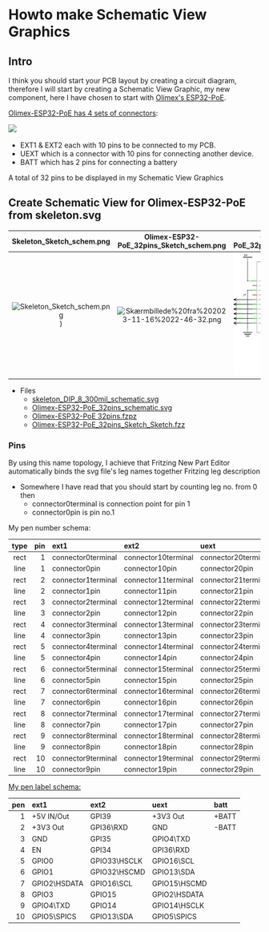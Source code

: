 # Howto make Schematic View Graphics

## Intro

I think you should start your PCB layout by creating a circuit diagram, therefore I will start by creating a Schematic View Graphic, my new component, here I have chosen to start with [Olimex's ESP32-PoE](https://www.olimex.com/Products/IoT/ESP32/ESP32-POE/open-source-hardware).

[Olimex-ESP32-PoE has 4 sets of connectors](https://www.olimex.com/Products/IoT/ESP32/ESP32-POE/resources/ESP32-POE-GPIO.png):  

![](./images/Skærmbillede%20fra%202023-11-15%2022-13-09.png)

* EXT1 & EXT2 each with 10 pins to be connected to my PCB.
* UEXT which is a connector with 10 pins for connecting another device.
* BATT which has 2 pins for connecting a battery

A total of 32 pins to be displayed in my Schematic View Graphics

## Create Schematic View for Olimex-ESP32-PoE from skeleton.svg

|Skeleton_Sketch_schem.png|Olimex-ESP32-PoE_32pins_Sketch_schem.png|Olimex-ESP32-PoE_32pins_Sketch_schem.png|
|:---:|:---:|:---:|
|![Skeleton_Sketch_schem.png](./images/Skærmbillede%20fra%202023-11-17%2010-04-44.png))|![Skærmbillede%20fra%202023-11-16%2022-46-32.png](./../Olimex-ESP32-POE/Olimex-ESP32-PoE_32pins/images/Skærmbillede%20fra%202023-11-17%2010-37-02.png)|![Olimex-ESP32-PoE_32pins_Sketch_schem.png](./../Olimex-ESP32-POE/Olimex-ESP32-PoE_32pins/Olimex-ESP32-PoE_32pins_Sketch_schem.png)|

* Files
  * [skeleton_DIP_8_300mil_schematic.svg](./Skeleton/skeleton_DIP_8_300mil_schematic.svg)
  * [Olimex-ESP32-PoE_32pins_schematic.svg](./../Olimex-ESP32-POE/Olimex-ESP32-PoE_32pins/Olimex-ESP32-PoE_32pins_schematic.svg)
  * [Olimex-ESP32-PoE 32pins.fzpz](./../Olimex-ESP32-POE/Olimex-ESP32-PoE_32pins/Olimex-ESP32-PoE%2032pins.fzpz)
  * [Olimex-ESP32-PoE_32pins_Sketch_Sketch.fzz](./../Olimex-ESP32-POE/Olimex-ESP32-PoE_32pins/Olimex-ESP32-PoE_32pins_Sketch_Sketch.fzz)

### Pins

By using this name topology, I achieve that Fritzing New Part Editor automatically binds the svg file's leg names together Fritzing leg description

* Somewhere I have read that you should start by counting leg no. from 0 then
  * connector0terminal is connection point for pin 1
  * connector0pin is pin no.1

My pen number schema:

|type|pin|ext1|ext2|uext|batt|
|:---:|---:|:---|:---|:---|:---|
|rect|1|connector0terminal|connector10terminal|connector20terminal|connector30terminal|
|line|1|connector0pin|connector10pin|connector20pin|connector30pin|
|rect|2|connector1terminal|connector11terminal|connector21terminal|connector31terminal|
|line|2|connector1pin|connector11pin|connector21pin|connector31pin|
|rect|3|connector2terminal|connector12terminal|connector22terminal|connector32terminal|
|line|3|connector2pin|connector12pin|connector22pin|connector32pin|
|rect|4|connector3terminal|connector13terminal|connector23terminal||
|line|4|connector3pin|connector13pin|connector23pin||
|rect|5|connector4terminal|connector14terminal|connector24terminal||
|line|5|connector4pin|connector14pin|connector24pin||
|rect|6|connector5terminal|connector15terminal|connector25terminal||
|line|6|connector5pin|connector15pin|connector25pin||
|rect|7|connector6terminal|connector16terminal|connector26terminal||
|line|7|connector6pin|connector16pin|connector26pin||
|rect|8|connector7terminal|connector17terminal|connector27terminal||
|line|8|connector7pin|connector17pin|connector27pin||
|rect|9|connector8terminal|connector18terminal|connector28terminal||
|line|9|connector8pin|connector18pin|connector28pin||
|rect|10|connector9terminal|connector19terminal|connector29terminal||
|line|10|connector9pin|connector19pin|connector29pin||

[My pen label schema:](https://www.olimex.com/Products/IoT/ESP32/ESP32-POE/resources/ESP32-POE-GPIO.png)

|pen|ext1|ext2|uext|batt|
|---:|:---|:---|:---|:---|
|1|+5V IN/Out|GPI39|+3V3 Out|+BATT|
|2|+3V3 Out|GPI36\RXD|GND|-BATT|
|3|GND|GPI35|GPIO4\TXD||
|4|EN|GPI34|GPI36\RXD||
|5|GPIO0|GPIO33\HSCLK|GPIO16\SCL||
|6|GPIO1|GPIO32\HSCMD|GPIO13\SDA||
|7|GPIO2\HSDATA|GPIO16\SCL|GPIO15\HSCMD||
|8|GPIO3|GPIO15|GPIO2\HSDATA||
|9|GPIO4\TXD|GPIO14|GPIO14\HSCLK||
|10|GPIO5\SPICS|GPIO13\SDA|GPIO5\SPICS||
